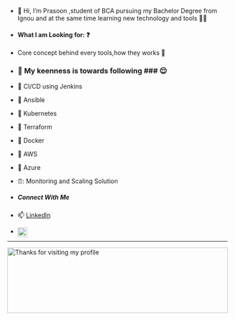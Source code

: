 - 👋 Hi, I’m Prasoon ,student of BCA pursuing my Bachelor Degree from Ignou and at the same time learning new technology and tools :technologist:
- #### What I am Looking for: :question: ####
- Core concept behind every tools,how they works :milky_way:
- ### 👀 My keenness is towards following ### :relieved:
- :dart: CI/CD using Jenkins 
- :balloon:  Ansible
- :santa: Kubernetes
-  :tada: Terraform
-  :man_dancing: Docker
- :gift: AWS
- :pill: Azure
- ⏰: Monitoring and Scaling Solution

 
- #####  Connect With Me #####

-   📫 [LinkedIn](https://www.linkedin.com/in/prasoon-mishra-baaa41186) 
- [<img align="left" alt="Prasoon Mishra | LinkedIn" width="22px" src="https://cdn.jsdelivr.net/npm/simple-icons@v3/icons/linkedin.svg" />][LinkedIn]


 [LinkedIn]: https://www.linkedin.com/in/prasoon-mishra-baaa41186
---
<img height="150" alt="Thanks for visiting my profile" width="100%" src="https://raw.githubusercontent.com/BrunnerLivio/brunnerlivio/master/images/marquee.svg" />




